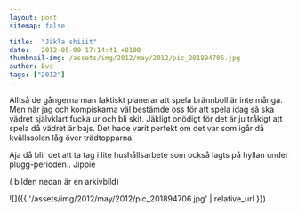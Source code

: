```yaml
---
layout: post
sitemap: false

title:  "Jäkla shiiit"
date:   2012-05-09 17:14:41 +0100
thumbnail-img: /assets/img/2012/may/2012/pic_201894706.jpg
author: Eva
tags: ["2012"]
---
```


Alltså de gångerna man faktiskt planerar att spela brännboll är inte många. Men när jag och kompiskarna väl bestämde oss för att spela idag så ska vädret självklart fucka ur och bli skit. Jäkligt onödigt för det är ju tråkigt att spela då vädret är bajs. Det hade varit perfekt om det var som igår då kvällssolen låg över trädtopparna. 

Aja då blir det att ta tag i lite hushållsarbete som också lagts på hyllan under plugg-perioden.. Jippie

( bilden nedan är en arkivbild)

![]({{ '/assets/img/2012/may/2012/pic_201894706.jpg'  | relative_url }})

